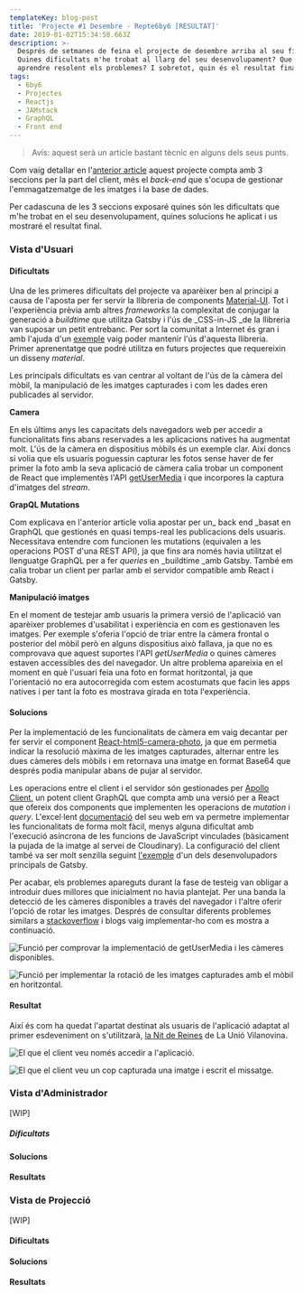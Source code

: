 ```yaml
---
templateKey: blog-post
title: 'Projecte #1 Desembre - Repte6by6 [RESULTAT]'
date: 2019-01-02T15:34:58.663Z
description: >-
  Després de setmanes de feina el projecte de desembre arriba al seu final.
  Quines dificultats m'he trobat al llarg del seu desenvolupament? Que he pogut
  aprendre resolent els problemes? I sobretot, quin és el resultat final?
tags:
  - 6by6
  - Projectes
  - Reactjs
  - JAMstack
  - GraphQL
  - Front end
---
```

> Avís: aquest serà un article bastant tècnic en alguns dels seus punts.

Com vaig detallar en l'[anterior article](/blog/2018-12-12-projecte-1-desembre-repte6by6/) aquest projecte compta amb 3 seccions per la part del client, més el _back-end_ que s'ocupa de gestionar l'emmagatzematge de les imatges i la base de dades.

Per cadascuna de les 3 seccions exposaré quines són les dificultats que m'he trobat en el seu desenvolupament, quines solucions he aplicat i us mostraré el resultat final.

### Vista d'Usuari

#### Dificultats

Una de les primeres dificultats del projecte va aparèixer ben al principi a causa de l'aposta per fer servir la llibreria de components [Material-UI](https://material-ui.com/). Tot i l'experiència prèvia amb altres _frameworks_ la complexitat de conjugar la generació a _buildtime_ que utilitza Gatsby i l'ús de _CSS-in-JS _de la llibreria van suposar un petit entrebanc. Per sort la comunitat a Internet és gran i amb l'ajuda d'un [exemple](https://github.com/mui-org/material-ui/tree/master/examples/gatsby) vaig poder mantenir l'ús d'aquesta llibreria. Primer aprenentatge que podré utilitza en futurs projectes que requereixin un disseny _material_.

Les principals dificultats es van centrar al voltant de l'ús de la càmera del mòbil, la manipulació de les imatges capturades i com les dades eren publicades al servidor.

**Camera**

En els últims anys les capacitats dels navegadors web per accedir a funcionalitats fins abans reservades a les aplicacions natives ha augmentat molt. L'ús de la càmera en dispositius mòbils és un exemple clar. Així doncs si volia que els usuaris poguessin capturar les fotos sense haver de fer primer la foto amb la seva aplicació de càmera calia trobar un component de React que implementès l'API [getUserMedia](https://developer.mozilla.org/en-US/docs/Web/API/MediaDevices/getUserMedia) i que incorpores la captura d'imatges del _stream_.

**GrapQL Mutations**

Com explicava en l'anterior article volia apostar per un_ back end _basat en GraphQL que gestionés en quasi temps-real les publicacions dels usuaris. Necessitava entendre com funcionen les mutations (equivalen a les operacions POST d'una REST API), ja que fins ara només havia utilitzat el llenguatge GraphQL per a fer _queries_ en _buildtime _amb Gatsby. També em calia trobar un client per parlar amb el servidor compatible amb React i Gatsby.

**Manipulació imatges**

En el moment de testejar amb usuaris la primera versió de l'aplicació van aparèixer problemes d'usabilitat i experiència en com es gestionaven les imatges. Per exemple s'oferia l'opció de triar entre la càmera frontal o posterior del mòbil però en alguns dispositius això fallava, ja que no es comprovava que aquest suportes l'API _getUserMedia_ o quines càmeres estaven accessibles des del navegador. Un altre problema apareixia en el moment en què l'usuari feia una foto en format horitzontal, ja que l'orientació no era autocorregida com estem acostumats que facin les apps natives i per tant la foto es mostrava girada en tota l'experiència.

#### Solucions

Per la implementació de les funcionalitats de càmera em vaig decantar per fer servir el component [React-html5-camera-photo](https://www.npmjs.com/package/react-html5-camera-photo), ja que em permetia indicar la resolució màxima de les imatges capturades, alternar entre les dues càmeres dels mòbils i em retornava una imatge en format Base64 que després podia manipular abans de pujar al servidor.

Les operacions entre el client i el servidor són gestionades per [Apollo Client,](https://www.apollographql.com/docs/react/) un potent client GraphQL que compta amb una versió per a React que ofereix dos components que implementen les operacions de _mutation_ i _query_. L'excel·lent [documentació](https://www.apollographql.com/docs/react/api/react-apollo.html) del seu web em va permetre implementar les funcionalitats de forma molt fàcil, menys alguna dificultat amb l'execució asíncrona de les funcions de JavaScript vinculades (bàsicament la pujada de la imatge al servei de Cloudinary). La configuració del client també va ser molt senzilla seguint [l'exemple](https://github.com/jlengstorf/gatsby-with-apollo) d'un dels desenvolupadors principals de Gatsby.

Per acabar, els problemes apareguts durant la fase de testeig van obligar a introduir dues millores que inicialment no havia plantejat. Per una banda la detecció de les càmeres disponibles a través del navegador i l'altre oferir l'opció de rotar les imatges. Després de consultar diferents problemes similars a [stackoverflow](https://stackoverflow.com/) i blogs vaig implementar-ho com es mostra a continuació.

![Funció per comprovar la implementació de getUserMedia i les càmeres disponibles.](/img/getusermedia.png)

![Funció per implementar la rotació de les imatges capturades amb el mòbil en horitzontal.](/img/rotateimage.png)

#### Resultat

Així és com ha quedat l'apartat destinat als usuaris de l'aplicació adaptat al primer esdeveniment on s'utilitzarà, [la Nit de Reines](https://www.facebook.com/events/739878189741702/) de La Unió Vilanovina.

![El que el client veu només accedir a l'aplicació.](/img/6by6december_client_empty.png)

![El que el client veu un cop capturada una imatge i escrit el missatge.](/img/6by6december_client_full.png)

### Vista d'Administrador

\[WIP]

##### Dificultats

#### Solucions

#### Resultats

### Vista de Projecció

\[WIP]

#### Dificultats

#### Solucions

#### Resultats
